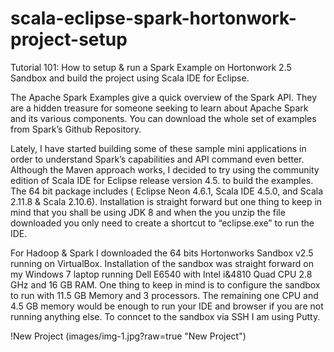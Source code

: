 # scala-eclipse-spark-hortonwork-project-setup
Tutorial 101: How to setup &amp; run a Spark Example on Hortonwork 2.5 Sandbox and build the project using Scala IDE for Eclipse.

The Apache Spark Examples give a quick overview of the Spark API. They are a hidden treasure for someone seeking to learn about Apache Spark and its various components. You can download the whole set of examples from Spark’s Github Repository.

Lately, I have started building some of these sample mini applications in order to understand Spark’s capabilities and API command even better. Although the Maven approach works, I decided to try using the community edition of Scala IDE for Eclipse release version 4.5. to build the examples. The 64 bit package includes ( Eclipse Neon 4.6.1, Scala IDE 4.5.0, and Scala 2.11.8 & Scala 2.10.6). Installation is straight forward but one thing to keep in mind that you shall be using JDK 8 and when the you unzip the file downloaded you only need to create a shortcut to “eclipse.exe” to run the IDE.

For Hadoop & Spark I downloaded the 64 bits Hortonworks Sandbox v2.5 running on VirtualBox. Installation of the sandbox was straight forward on my Windows 7 laptop running Dell E6540 with Intel i&4810 Quad CPU 2.8 GHz and 16 GB RAM. One thing to keep in mind is to configure the sandbox to run with 11.5 GB Memory and 3 processors. The remaining one CPU and 4.5 GB memory would be enough to run your IDE and browser if you are not running anything else. To conncet to the sandbox via SSH I am using Putty.

!New Project (images/img-1.jpg?raw=true "New Project")
